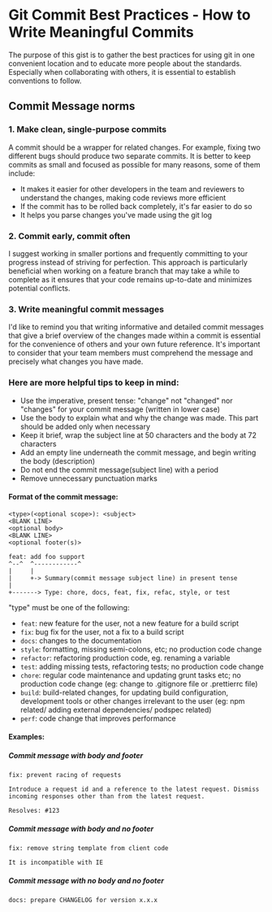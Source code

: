 # Git Commit Best Practices - How to Write Meaningful Commits

The purpose of this gist is to gather the best practices for using git in one convenient location and to educate more people about the standards. Especially when collaborating with others, it is essential to establish conventions to follow.

## Commit Message norms

### 1. Make clean, single-purpose commits

A commit should be a wrapper for related changes. For example, fixing two different bugs should produce two separate commits. It is better to keep commits as small and focused as possible for many reasons, some of them include:

- It makes it easier for other developers in the team and reviewers to understand the changes, making code reviews more efficient
- If the commit has to be rolled back completely, it's far easier to do so
- It helps you parse changes you've made using the git log

### 2. Commit early, commit often

I suggest working in smaller portions and frequently committing to your progress instead of striving for perfection. This approach is particularly beneficial when working on a feature branch that may take a while to complete as it ensures that your code remains up-to-date and minimizes potential conflicts.

### 3. Write meaningful commit messages

I'd like to remind you that writing informative and detailed commit messages that give a brief overview of the changes made within a commit is essential for the convenience of others and your own future reference. It's important to consider that your team members must comprehend the message and precisely what changes you have made.

### Here are more helpful tips to keep in mind:

- Use the imperative, present tense: "change" not "changed" nor "changes" for your commit message (written in lower case)
- Use the body to explain what and why the change was made. This part should be added only when necessary
- Keep it brief, wrap the subject line at 50 characters and the body at 72 characters
- Add an empty line underneath the commit message, and begin writing the body (description)
- Do not end the commit message(subject line) with a period
- Remove unnecessary punctuation marks


#### Format of the commit message:

```
<type>(<optional scope>): <subject>
<BLANK LINE>
<optional body>
<BLANK LINE>
<optional footer(s)>
```
  
```
feat: add foo support
^--^  ^------------^
|     |
|     +-> Summary(commit message subject line) in present tense
|
+-------> Type: chore, docs, feat, fix, refac, style, or test
```

"type" must be one of the following:

- `feat`: new feature for the user, not a new feature for a build script
- `fix`: bug fix for the user, not a fix to a build script
- `docs`: changes to the documentation
- `style`: formatting, missing semi-colons, etc; no production code change
- `refactor`: refactoring production code, eg. renaming a variable
- `test`: adding missing tests, refactoring tests; no production code change
- `chore`: regular code maintenance and updating grunt tasks etc; no production code change (eg: change to .gitignore file or .prettierrc file)
- `build`: build-related changes, for updating build configuration, development tools or other changes irrelevant to the user (eg: npm related/ adding external dependencies/ podspec related)
- `perf`: code change that improves performance

#### Examples:

##### Commit message with body and footer

```
fix: prevent racing of requests

Introduce a request id and a reference to the latest request. Dismiss
incoming responses other than from the latest request.

Resolves: #123
```

##### Commit message with body and no footer

```
fix: remove string template from client code

It is incompatible with IE
```

##### Commit message with no body and no footer

```
docs: prepare CHANGELOG for version x.x.x
```
